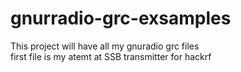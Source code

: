 # gnurradio-grc-exsamples

This project will have all my gnuradio grc files<br>
first file is my atemt at SSB transmitter for hackrf 
